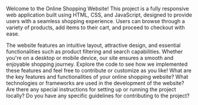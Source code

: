 Welcome to the Online Shopping Website! This project is a fully responsive web application built using HTML, CSS, and JavaScript, designed to provide users with a seamless shopping experience. 
Users can browse through a variety of products, add items to their cart, and proceed to checkout with ease. 

The website features an intuitive layout, attractive design, and essential functionalities such as product filtering and search capabilities. Whether you're on a desktop or mobile device, our site ensures a smooth and enjoyable shopping journey. 
Explore the code to see how we implemented these features and feel free to contribute or customize as you like!
What are the key features and functionalities of your online shopping website?
What technologies or frameworks are used in the development of the website?
Are there any special instructions for setting up or running the project locally?
Do you have any specific guidelines for contributing to the project?
